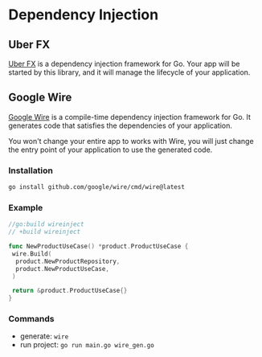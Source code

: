 # Dependency Injection

## Uber FX

[Uber FX](https://github.com/uber-go/fx) is a dependency injection framework for Go. Your app will be started by this library, and it will manage the lifecycle of your application.

## Google Wire

[Google Wire](https://github.com/google/wire) is a compile-time dependency injection framework for Go. It generates code that satisfies the dependencies of your application.

You won't change your entire app to works with Wire, you will just change the entry point of your application to use the generated code.

### Installation

```bash
go install github.com/google/wire/cmd/wire@latest
```

### Example

```go
//go:build wireinject
// +build wireinject

func NewProductUseCase() *product.ProductUseCase {
 wire.Build(
  product.NewProductRepository,
  product.NewProductUseCase,
 )

 return &product.ProductUseCase{}
}
```

### Commands

- generate: `wire`
- run project: `go run main.go wire_gen.go`

